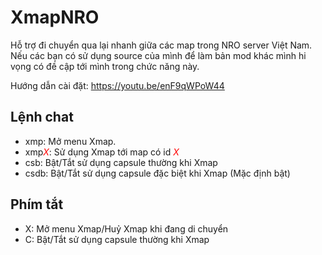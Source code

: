 # XmapNRO
Hỗ trợ đi chuyển qua lại nhanh giữa các map trong NRO server Việt Nam.
Nếu các bạn có sử dụng source của mình để làm bản mod khác mình hi vọng có đề cập tới mình trong chức năng này.

Hướng dẫn cài đặt: https://youtu.be/enF9qWPoW44


## Lệnh chat
- xmp: Mở menu Xmap.
- xmp<span style="color:red">*X*</span>: Sử dụng Xmap tới map có id <span style="color:red">*X*</span>
- csb: Bật/Tắt sử dụng capsule thường khi Xmap
- csdb: Bật/Tắt sử dụng capsule đặc biệt khi Xmap (Mặc định bật)

## Phím tắt
- X: Mở menu Xmap/Huỷ Xmap khi đang di chuyển
- C: Bật/Tắt sử dụng capsule thường khi Xmap